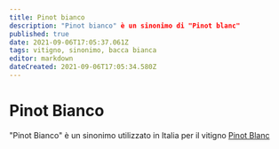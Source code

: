 ```yaml
---
title: Pinot bianco
description: "Pinot bianco" è un sinonimo di "Pinot blanc"
published: true
date: 2021-09-06T17:05:37.061Z
tags: vitigno, sinonimo, bacca bianca
editor: markdown
dateCreated: 2021-09-06T17:05:34.580Z
---
```


# Pinot Bianco
"Pinot Bianco" è un sinonimo utilizzato in Italia per il vitigno [Pinot Blanc](/vitigni/Francia/bacca-bianca/pinot-blanc)